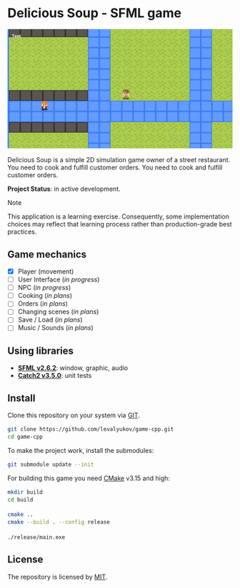 # Delicious Soup - SFML game

![screenshot](assets/preview.png)

Delicious Soup is a simple 2D simulation game owner of a street restaurant. You need to cook and fulfill customer orders. You need to cook and fulfill customer orders.  

**Project Status**: in active development.

> [!NOTE]  
> This application is a learning exercise. Consequently, some implementation choices may reflect that learning process rather than production-grade best practices.

## Game mechanics

- [X] Player (movement)
- [ ] User Interface (*in progress*)
- [ ] NPC (*in progress*)
- [ ] Cooking (*in plans*)
- [ ] Orders (*in plans*)
- [ ] Changing scenes (*in plans*)
- [ ] Save / Load (*in plans*)
- [ ] Music / Sounds (*in plans*)

## Using libraries

- **[SFML v2.6.2](https://github.com/SFML/SFML/tree/2.6.2)**: window, graphic, audio
- **[Catch2 v3.5.0](https://github.com/catchorg/Catch2/tree/v3.5.0)**: unit tests

## Install

Clone this repository on your system via [GIT](https://git-scm.com/downloads).

```bash
git clone https://github.com/levalyukov/game-cpp.git
cd game-cpp
```

To make the project work, install the submodules:

```bash
git submodule update --init
```

For building this game you need [CMake](https://cmake.org/download/) v3.15 and high:

```bash
mkdir build
cd build

cmake ..
cmake --build . --config release

./release/main.exe
```

## License

The repository is licensed by [MIT](license).